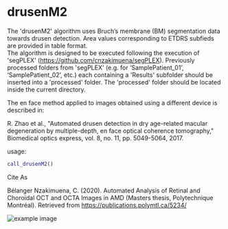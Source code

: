 
# drusenM2
The 'drusenM2' algorithm uses Bruch’s membrane (BM) segmentation data towards drusen detection. Area values corresponding to ETDRS subfieds are provided in table format.<br/> 
The algorithm is designed to be executed following the execution of 'segPLEX' (https://github.com/cnzakimuena/segPLEX).  Previously processed folders from 'segPLEX' (e.g. for ‘SamplePatient_01’, ‘SamplePatient_02’, etc.) each containing a 'Results' subfolder should be inserted into a 'processed' folder.  The 'processed' folder should be located inside the current directory.<br/> 

The en face method applied to images obtained using a different device is described in:

R. Zhao et al., "Automated drusen detection in dry age-related macular degeneration by multiple-depth, en face optical coherence tomography," Biomedical optics express, vol. 8, no. 11, pp. 5049-5064, 2017.

usage:

```matlab
call_drusenM2()
```

Cite As

Bélanger Nzakimuena, C. (2020). Automated Analysis of Retinal and Choroidal OCT and OCTA Images in AMD (Masters thesis, Polytechnique Montréal). Retrieved from https://publications.polymtl.ca/5234/

![example image](figure.png)
